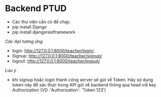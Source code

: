 # Backend PTUD
- Các thư viện cần có để chạy:
- pip install Django
- pip install djangorestframework

*Các Api tương  ứng*
- login: http://127.0.0.1:8000/teacher/login/
- Signup: http://127.0.0.1:8000/teacher/signup/
- logout: http://127.0.0.1:8000/teacher/logout/

*Lưu ý*
- khi signup hoặc login thành công server sẽ gửi về Token. Hãy sử dụng token này để xác thực trong API gửi về backend thông qua head với key Authorization (VD :'Authorization': 'Token 123')

